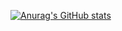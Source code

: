 
[![Anurag's GitHub stats](https://github-readme-stats.vercel.app/api?username=Simba-cheng&show_icons=true&count_private=true)](https://github.com/anuraghazra/github-readme-stats)
